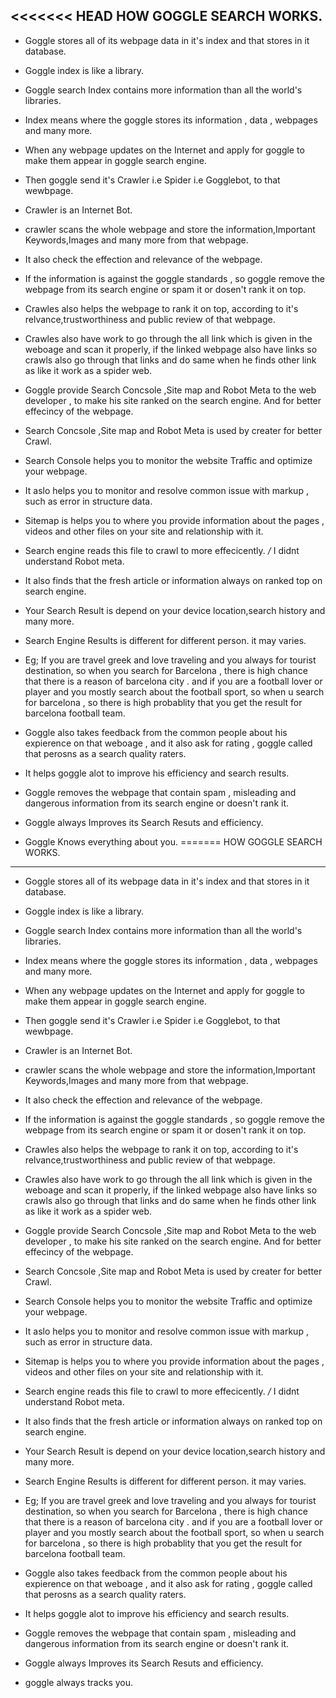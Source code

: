 <<<<<<< HEAD
HOW GOGGLE SEARCH WORKS.
------------------------
* Goggle stores all of its webpage data in it's index and that stores in it database.

* Goggle index is like a library.
* Goggle search Index contains more information than all the world's libraries. 

* Index means where the goggle stores its information , data , webpages and many more.

* When any webpage updates on the Internet and apply for goggle to make them appear in goggle search engine.
* Then goggle send it's Crawler i.e Spider i.e Gogglebot, to that wewbpage.

* Crawler is an Internet Bot.

* crawler scans the whole webpage and store the information,Important Keywords,Images and many more from that webpage.
* It also check the effection and relevance of the webpage.
* If the information is against the goggle standards , so goggle remove the webpage from its search engine or spam it or dosen't rank it on top.
* Crawles also helps the webpage to rank it on top, according  to  it's relvance,trustworthiness and public review of that webpage.
* Crawles also have work to  go through the all link which is given in the weboage and scan it properly, if the linked webpage also have links so crawls also go through that links and 
do same when he finds other link as like it work as a spider web.

* Goggle provide Search Concsole ,Site map and Robot Meta to the web developer , to make his site ranked on the search engine. And for better effecincy of the webpage.

* Search Concsole ,Site map and Robot Meta is used by creater for better Crawl.
* Search Console helps you to monitor the website Traffic and optimize your webpage.
* It aslo helps you to monitor and resolve common issue with markup , such as error in structure data.

* Sitemap is helps you to where you provide information about the pages , videos and other files on your site and relationship with it. 
* Search engine reads this file to crawl to more effecicently.
*/* I didnt understand Robot meta.
* It also finds that the fresh article or information always on ranked top on search engine.

* Your Search Result is depend on your device location,search history and many more.
* Search Engine Results is different for different person. it may varies.
* Eg;
     If you are travel greek and love traveling and you  always for tourist destination, so when you search for Barcelona , there is high chance that there is a reason of barcelona city .
	and if you are a football lover or player and you mostly search about the football sport, so when u search for barcelona , so there is high probablity that you get the result for 
	barcelona football team.

* Goggle also takes feedback  from the common people about his expierence on that weboage , and it also ask for rating , goggle called that perosns as a search quality raters. 
* It helps goggle alot to improve his efficiency and search results.

* Goggle removes the webpage that contain spam , misleading and dangerous information from its search engine or doesn't rank it.

* Goggle always Improves its Search Resuts and efficiency.

* Goggle Knows everything about you. 
=======
HOW GOGGLE SEARCH WORKS.
------------------------
* Goggle stores all of its webpage data in it's index and that stores in it database.

* Goggle index is like a library.
* Goggle search Index contains more information than all the world's libraries. 

* Index means where the goggle stores its information , data , webpages and many more.

* When any webpage updates on the Internet and apply for goggle to make them appear in goggle search engine.
* Then goggle send it's Crawler i.e Spider i.e Gogglebot, to that wewbpage.

* Crawler is an Internet Bot.

* crawler scans the whole webpage and store the information,Important Keywords,Images and many more from that webpage.
* It also check the effection and relevance of the webpage.
* If the information is against the goggle standards , so goggle remove the webpage from its search engine or spam it or dosen't rank it on top.
* Crawles also helps the webpage to rank it on top, according  to  it's relvance,trustworthiness and public review of that webpage.
* Crawles also have work to  go through the all link which is given in the weboage and scan it properly, if the linked webpage also have links so crawls also go through that links and 
do same when he finds other link as like it work as a spider web.

* Goggle provide Search Concsole ,Site map and Robot Meta to the web developer , to make his site ranked on the search engine. And for better effecincy of the webpage.

* Search Concsole ,Site map and Robot Meta is used by creater for better Crawl.
* Search Console helps you to monitor the website Traffic and optimize your webpage.
* It aslo helps you to monitor and resolve common issue with markup , such as error in structure data.

* Sitemap is helps you to where you provide information about the pages , videos and other files on your site and relationship with it. 
* Search engine reads this file to crawl to more effecicently.
*/* I didnt understand Robot meta.
* It also finds that the fresh article or information always on ranked top on search engine.

* Your Search Result is depend on your device location,search history and many more.
* Search Engine Results is different for different person. it may varies.
* Eg;
     If you are travel greek and love traveling and you  always for tourist destination, so when you search for Barcelona , there is high chance that there is a reason of barcelona city .
	and if you are a football lover or player and you mostly search about the football sport, so when u search for barcelona , so there is high probablity that you get the result for 
	barcelona football team.

* Goggle also takes feedback  from the common people about his expierence on that weboage , and it also ask for rating , goggle called that perosns as a search quality raters. 
* It helps goggle alot to improve his efficiency and search results.

* Goggle removes the webpage that contain spam , misleading and dangerous information from its search engine or doesn't rank it.

* Goggle always Improves its Search Resuts and efficiency.

* goggle always tracks you.